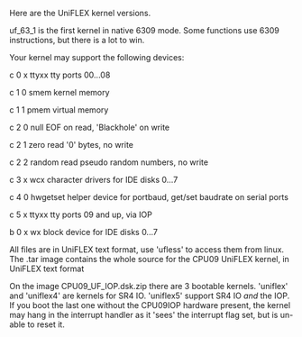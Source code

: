 Here are the UniFLEX kernel versions.

uf_63_1 is the first kernel in native 6309 mode. Some functions use 6309 instructions, but there is a lot to win.

Your kernel may support the following devices:

c 0 x   ttyxx  tty ports 00...08

c 1 0   smem  kernel memory

c 1 1   pmem  virtual memory

c 2 0   null  EOF on read, 'Blackhole' on write

c 2 1   zero  read '0' bytes, no write

c 2 2   random read pseudo random numbers, no write

c 3 x   wcx   character drivers for IDE disks 0...7

c 4 0   hwgetset  helper device for portbaud,  get/set baudrate on serial ports

c 5 x   ttyxx  tty ports 09 and up, via IOP

b 0 x   wx    block device  for IDE disks 0...7


All files are in UniFLEX text format, use 'ufless' to access them from linux.
The .tar image contains the whole source for the CPU09 UniFLEX kernel, in UniFLEX text format

On the image CPU09_UF_IOP.dsk.zip there are 3 bootable kernels. 'uniflex' and 'uniflex4' are kernels for SR4 IO.
'uniflex5' support SR4 IO _and_ the IOP. If you boot the last one without the CPU09IOP hardware present, the kernel may hang
in the interrupt handler as it 'sees' the interrupt flag set, but is un-able to reset it.






